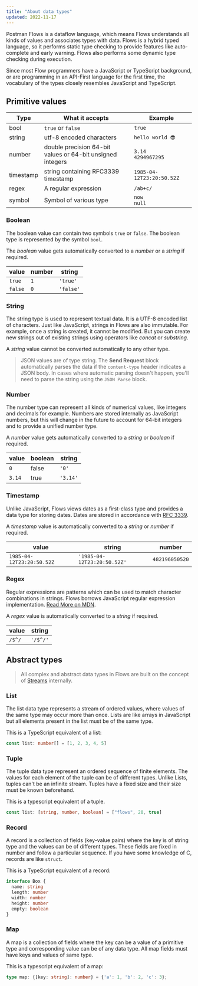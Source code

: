 ```yaml
---
title: "About data types"
updated: 2022-11-17
---
```


Postman Flows is a dataflow language, which means Flows understands all kinds of values and associates types with data. Flows is a hybrid typed language, so it performs static type checking to provide features like auto-complete and early warning. Flows also performs some dynamic type checking during execution.

Since most Flow programmers have a JavaScript or TypeScript background, or are programming in an API-First language for the first time, the vocabulary of the types closely resembles JavaScript and TypeScript.

## Primitive values

| Type                 | What it accepts                                           | Example                   |
| -------------------- | --------------------------------------------------------- | ------------------------- |
| bool                 | `true` or `false`                                     | `true`                    |
| string               | utf-8 encoded characters                                  | `hello world 😎`              |
| number               | double precision 64-bit values or 64-bit unsigned integers | `3.14` <br> `4294967295`  |
| timestamp            | string containing RFC3339 timestamp                       | `1985-04-12T23:20:50.52Z` |
| regex                | A regular expression                                      | `/ab+c/`                  |
| symbol               | Symbol of various type                                    | `now` <br> `null`      |

### Boolean

The boolean value can contain two symbols `true` or `false`. The boolean type is represented by the symbol `bool`.

The _boolean_ value gets automatically converted to a _number_ or a _string_ if required.

| value   | number | string    |
| ------- | ------ | --------- |
| `true`  | `1`    | `'true'`  |
| `false` | `0`    | `'false'` |

### String

The string type is used to represent textual data. It is a UTF-8 encoded list of characters. Just like JavaScript, strings in Flows are also immutable. For example, once a string is created, it cannot be modified. But you can create new strings out of existing strings using operators like _concat_ or _substring_.

A _string_ value cannot be converted automatically to any other type.

> JSON values are of type string. The **Send Request** block automatically parses the data if the `content-type` header indicates a JSON body. In cases where automatic parsing doesn't happen, you'll need to parse the string using the `JSON Parse` block.

### Number

The number type can represent all kinds of numerical values, like integers and decimals for example. Numbers are stored internally as JavaScript numbers, but this will change in the future to account for 64-bit integers and to provide a unified number type.

A _number_ value gets automatically converted to a _string_ or _boolean_ if required.

| value  | boolean | string   |
| ------ | ------- | -------- |
| `0`    | false   | `'0'`    |
| `3.14` | true    | `'3.14'` |

### Timestamp

Unlike JavaScript, Flows views dates as a first-class type and provides a data type for storing dates. Dates are stored in accordance with [RFC 3339](https://datatracker.ietf.org/doc/html/rfc3339).

A _timestamp_ value is automatically converted to a _string_ or _number_ if required.

| value                     | string                      | number         |
| ------------------------- | --------------------------- | -------------- |
| `1985-04-12T23:20:50.52Z` | `'1985-04-12T23:20:50.52Z'` | `482196050520` |

### Regex

Regular expressions are patterns which can be used to match character combinations in strings. Flows borrows JavaScript regular expression implementation. [Read More on MDN](https://developer.mozilla.org/en-US/docs/Web/JavaScript/Guide/Regular_Expressions).

A _regex_ value is automatically converted to a _string_ if required.

| value  | string   |
| ------ | -------- |
| `/$^/` | `'/$^/'` |

## Abstract types

> All complex and abstract data types in Flows are built on the concept of [Streams](<https://en.wikipedia.org/wiki/Stream_(computing)>) internally.

### List

The list data type represents a stream of ordered values, where values of the same type may occur more than once. Lists are like arrays in JavaScript but all elements present in the list must be of the same type.

This is a TypeScript equivalent of a list:

```ts
const list: number[] = [1, 2, 3, 4, 5]
```

### Tuple

The tuple data type represent an ordered sequence of finite elements. The values for each element of the tuple can be of different types. Unlike Lists, tuples can't be an infinite stream. Tuples have a fixed size and their size must be known beforehand.

This is a typescript equivalent of a tuple.

```ts
const list: [string, number, boolean] = ["flows", 20, true]
```

### Record

A record is a collection of fields (key-value pairs) where the key is of string type and the values can be of different types. These fields are fixed in number and follow a particular sequence. If you have some knowledge of C, records are like `struct`.

This is a TypeScript equivalent of a record:

```ts
interface Box {
  name: string
  length: number
  width: number
  height: number
  empty: boolean
}
```

### Map

A map is a collection of fields where the key can be a value of a primitive type and
corresponding value can be of any data type. All map fields must have keys and values of same type.

This is a typescript equivalent of a map:

```ts
type map: {[key: string]: number} = {'a': 1, 'b': 2, 'c': 3};
```
